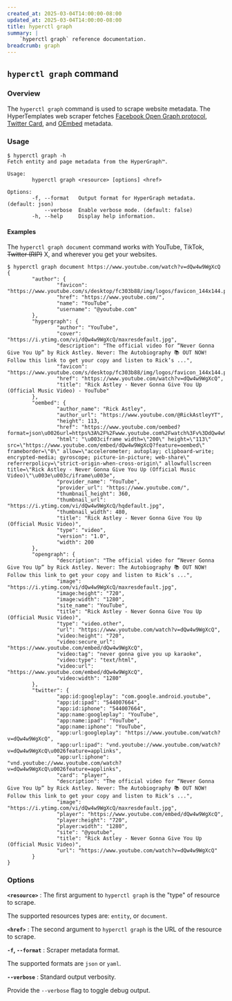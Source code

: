 ```yaml
---
created_at: 2025-03-04T14:00:00-08:00
updated_at: 2025-03-04T14:00:00-08:00
title: hyperctl graph
summary: |
    `hyperctl graph` reference documentation.
breadcrumb: graph
---
```


## `hyperctl graph` command

<auto-toc selectors="h3,h4,h5,h6,dl dt"></auto-toc>

### Overview

The `hyperctl graph` command is used to scrape website metadata.
The HyperTemplates web scraper fetches [Facebook Open Graph protocol], [Twitter Card], and [OEmbed] metadata.

### Usage

```plaintext
$ hyperctl graph -h
Fetch entity and page metadata from the HyperGraph™️.

Usage:
        hyperctl graph <resource> [options] <href>

Options:
        -f, --format   Output format for HyperGraph metadata. (default: json)
            --verbose  Enable verbose mode. (default: false)
        -h, --help     Display help information.
```

#### Examples

The `hyperctl graph document` command works with YouTube, TikTok, ~~Twitter (RIP)~~ X, and wherever you get your websites.

```plaintext
$ hyperctl graph document https://www.youtube.com/watch?v=dQw4w9WgXcQ
{
        "author": {
                "favicon": "https://www.youtube.com/s/desktop/fc303b88/img/logos/favicon_144x144.png",
                "href": "https://www.youtube.com/",
                "name": "YouTube",
                "username": "@youtube.com"
        },
        "hypergraph": {
                "author": "YouTube",
                "cover": "https://i.ytimg.com/vi/dQw4w9WgXcQ/maxresdefault.jpg",
                "description": "The official video for “Never Gonna Give You Up” by Rick Astley. Never: The Autobiography 📚 OUT NOW! Follow this link to get your copy and listen to Rick’s ...",
                "favicon": "https://www.youtube.com/s/desktop/fc303b88/img/logos/favicon_144x144.png",
                "href": "https://www.youtube.com/watch?v=dQw4w9WgXcQ",
                "title": "Rick Astley - Never Gonna Give You Up (Official Music Video) - YouTube"
        },
        "oembed": {
                "author_name": "Rick Astley",
                "author_url": "https://www.youtube.com/@RickAstleyYT",
                "height": 113,
                "href": "https://www.youtube.com/oembed?format=json\u0026url=https%3A%2F%2Fwww.youtube.com%2Fwatch%3Fv%3DdQw4w9WgXcQ",
                "html": "\u003ciframe width=\"200\" height=\"113\" src=\"https://www.youtube.com/embed/dQw4w9WgXcQ?feature=oembed\" frameborder=\"0\" allow=\"accelerometer; autoplay; clipboard-write; encrypted-media; gyroscope; picture-in-picture; web-share\" referrerpolicy=\"strict-origin-when-cross-origin\" allowfullscreen title=\"Rick Astley - Never Gonna Give You Up (Official Music Video)\"\u003e\u003c/iframe\u003e",
                "provider_name": "YouTube",
                "provider_url": "https://www.youtube.com/",
                "thumbnail_height": 360,
                "thumbnail_url": "https://i.ytimg.com/vi/dQw4w9WgXcQ/hqdefault.jpg",
                "thumbnail_width": 480,
                "title": "Rick Astley - Never Gonna Give You Up (Official Music Video)",
                "type": "video",
                "version": "1.0",
                "width": 200
        },
        "opengraph": {
                "description": "The official video for “Never Gonna Give You Up” by Rick Astley. Never: The Autobiography 📚 OUT NOW! Follow this link to get your copy and listen to Rick’s ...",
                "image": "https://i.ytimg.com/vi/dQw4w9WgXcQ/maxresdefault.jpg",
                "image:height": "720",
                "image:width": "1280",
                "site_name": "YouTube",
                "title": "Rick Astley - Never Gonna Give You Up (Official Music Video)",
                "type": "video.other",
                "url": "https://www.youtube.com/watch?v=dQw4w9WgXcQ",
                "video:height": "720",
                "video:secure_url": "https://www.youtube.com/embed/dQw4w9WgXcQ",
                "video:tag": "never gonna give you up karaoke",
                "video:type": "text/html",
                "video:url": "https://www.youtube.com/embed/dQw4w9WgXcQ",
                "video:width": "1280"
        },
        "twitter": {
                "app:id:googleplay": "com.google.android.youtube",
                "app:id:ipad": "544007664",
                "app:id:iphone": "544007664",
                "app:name:googleplay": "YouTube",
                "app:name:ipad": "YouTube",
                "app:name:iphone": "YouTube",
                "app:url:googleplay": "https://www.youtube.com/watch?v=dQw4w9WgXcQ",
                "app:url:ipad": "vnd.youtube://www.youtube.com/watch?v=dQw4w9WgXcQ\u0026feature=applinks",
                "app:url:iphone": "vnd.youtube://www.youtube.com/watch?v=dQw4w9WgXcQ\u0026feature=applinks",
                "card": "player",
                "description": "The official video for “Never Gonna Give You Up” by Rick Astley. Never: The Autobiography 📚 OUT NOW! Follow this link to get your copy and listen to Rick’s ...",
                "image": "https://i.ytimg.com/vi/dQw4w9WgXcQ/maxresdefault.jpg",
                "player": "https://www.youtube.com/embed/dQw4w9WgXcQ",
                "player:height": "720",
                "player:width": "1280",
                "site": "@youtube",
                "title": "Rick Astley - Never Gonna Give You Up (Official Music Video)",
                "url": "https://www.youtube.com/watch?v=dQw4w9WgXcQ"
        }
}
```

### Options

**`<resource>`**
: The first argument to `hyperctl graph` is the "type" of resource to scrape.

  The supported resources types are: `entity`, or `document`.

**`<href>`**
: The second argument to `hyperctl graph` is the URL of the resource to scrape.

**`-f`, `--format`**
: Scraper metadata format.

  The supported formats are `json` or `yaml`.

**`--verbose`**
: Standard output verbosity.

  Provide the `--verbose` flag to toggle debug output.

<!-- Links -->
[Facebook Open Graph protocol]: https://ogp.me
[Twitter Card]: https://developer.x.com/en/docs/x-for-websites/cards/overview/markup
[OEmbed]: https://oembed.com
